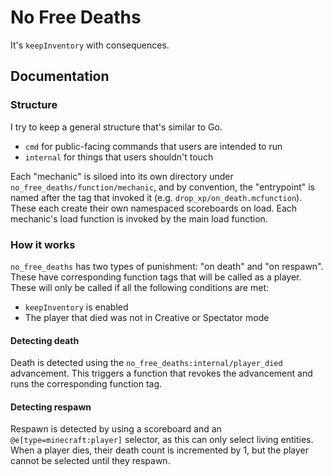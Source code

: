 # No Free Deaths

It's `keepInventory` with consequences.

## Documentation

### Structure

I try to keep a general structure that's similar to Go.

- `cmd` for public-facing commands that users are intended to run
- `internal` for things that users shouldn't touch

Each "mechanic" is siloed into its own directory under
`no_free_deaths/function/mechanic`, and by convention, the "entrypoint" is named
after the tag that invoked it (e.g. `drop_xp/on_death.mcfunction`). These each
create their own namespaced scoreboards on load. Each mechanic's load function
is invoked by the main load function.

### How it works

`no_free_deaths` has two types of punishment: "on death" and "on respawn". These
have corresponding function tags that will be called as a player. These will
only be called if all the following conditions are met:

- `keepInventory` is enabled
- The player that died was not in Creative or Spectator mode

#### Detecting death

Death is detected using the `no_free_deaths:internal/player_died` advancement.
This triggers a function that revokes the advancement and runs the corresponding
function tag.

#### Detecting respawn

Respawn is detected by using a scoreboard and an `@e[type=minecraft:player]`
selector, as this can only select living entities. When a player dies, their
death count is incremented by 1, but the player cannot be selected until they
respawn.
